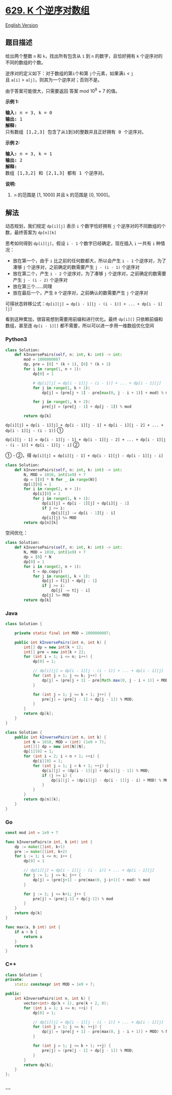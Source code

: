 # [629. K 个逆序对数组](https://leetcode-cn.com/problems/k-inverse-pairs-array)

[English Version](/solution/0600-0699/0629.K%20Inverse%20Pairs%20Array/README_EN.md)

## 题目描述

<!-- 这里写题目描述 -->

<p>给出两个整数&nbsp;<code>n</code>&nbsp;和&nbsp;<code>k</code>，找出所有包含从&nbsp;<code>1</code>&nbsp;到&nbsp;<code>n</code>&nbsp;的数字，且恰好拥有&nbsp;<code>k</code>&nbsp;个逆序对的不同的数组的个数。</p>

<p>逆序对的定义如下：对于数组的第<code>i</code>个和第&nbsp;<code>j</code>个元素，如果满<code>i</code>&nbsp;&lt;&nbsp;<code>j</code>且&nbsp;<code>a[i]</code>&nbsp;&gt;&nbsp;<code>a[j]</code>，则其为一个逆序对；否则不是。</p>

<p>由于答案可能很大，只需要返回 答案 mod 10<sup>9</sup>&nbsp;+ 7 的值。</p>

<p><strong>示例 1:</strong></p>

<pre>
<strong>输入:</strong> n = 3, k = 0
<strong>输出:</strong> 1
<strong>解释:</strong>
只有数组 [1,2,3] 包含了从1到3的整数并且正好拥有 0 个逆序对。
</pre>

<p><strong>示例 2:</strong></p>

<pre>
<strong>输入:</strong> n = 3, k = 1
<strong>输出:</strong> 2
<strong>解释:</strong>
数组 [1,3,2] 和 [2,1,3] 都有 1 个逆序对。
</pre>

<p><strong>说明:</strong></p>

<ol>
	<li>&nbsp;<code>n</code>&nbsp;的范围是 [1, 1000] 并且 <code>k</code> 的范围是 [0, 1000]。</li>
</ol>

## 解法

<!-- 这里可写通用的实现逻辑 -->

动态规划，我们规定 `dp[i][j]` 表示 `i` 个数字恰好拥有 `j` 个逆序对的不同数组的个数，最终答案为 `dp[n][k]`

思考如何得到 `dp[i][j]`，假设 `i - 1` 个数字已经确定，现在插入 `i` 一共有 `i` 种情况：

-   放在第一个，由于 `i` 比之前的任何数都大，所以会产生 `i - 1` 个逆序对，为了凑够 `j` 个逆序对，之前确定的数需要产生 `j - (i - 1)` 个逆序对
-   放在第二个，产生 `i - 2` 个逆序对，为了凑够 `j` 个逆序对，之前确定的数需要产生 `j - (i - 2)` 个逆序对
-   放在第三个......同理
-   放在最后一个，产生 `0` 个逆序对，之前确认的数需要产生 `j` 个逆序对

可得状态转移公式：`dp[i][j] = dp[i - 1][j - (i - 1)] + ... + dp[i - 1][j]`

看到这种累加，很容易想到需要用前缀和进行优化。最终 `dp[i][]` 只依赖前缀和数组，甚至连 `dp[i - 1][]` 都不需要，所以可以进一步用一维数组优化空间

<!-- tabs:start -->

### **Python3**

<!-- 这里可写当前语言的特殊实现逻辑 -->

```python
class Solution:
    def kInversePairs(self, n: int, k: int) -> int:
        mod = 1000000007
        dp, pre = [0] * (k + 1), [0] * (k + 2)
        for i in range(1, n + 1):
            dp[0] = 1

            # dp[i][j] = dp[i - 1][j - (i - 1)] + ... + dp[i - 1][j]
            for j in range(1, k + 1):
                dp[j] = (pre[j + 1] - pre[max(0, j - i + 1)] + mod) % mod

            for j in range(1, k + 2):
                pre[j] = (pre[j - 1] + dp[j - 1]) % mod

        return dp[k]
```

`dp[i][j] = dp[i - 1][j] + dp[i - 1][j - 1] + dp[i - 1][j - 2] + ... + dp[i - 1][j - (i - 1)]` ①

`dp[i][j - 1] = dp[i - 1][j - 1] + dp[i - 1][j - 2] + ... + dp[i - 1][j - (i - 1)] + dp[i - 1][j - i]` ②

① - ②，得 `dp[i][j] = dp[i][j - 1] + dp[i - 1][j] - dp[i - 1][j - i]`

```python
class Solution:
    def kInversePairs(self, n: int, k: int) -> int:
        N, MOD = 1010, int(1e9) + 7
        dp = [[0] * N for _ in range(N)]
        dp[1][0] = 1
        for i in range(2, n + 1):
            dp[i][0] = 1
            for j in range(1, k + 1):
                dp[i][j] = dp[i - 1][j] + dp[i][j - 1]
                if j >= i:
                    dp[i][j] -= dp[i - 1][j - i]
                dp[i][j] %= MOD
        return dp[n][k]
```

空间优化：

```python
class Solution:
    def kInversePairs(self, n: int, k: int) -> int:
        N, MOD = 1010, int(1e9) + 7
        dp = [0] * N
        dp[0] = 1
        for i in range(2, n + 1):
            t = dp.copy()
            for j in range(1, k + 1):
                dp[j] = t[j] + dp[j - 1]
                if j >= i:
                    dp[j] -= t[j - i]
                dp[j] %= MOD
        return dp[k]
```

### **Java**

<!-- 这里可写当前语言的特殊实现逻辑 -->

```java
class Solution {

    private static final int MOD = 1000000007;

    public int kInversePairs(int n, int k) {
        int[] dp = new int[k + 1];
        int[] pre = new int[k + 2];
        for (int i = 1; i <= n; i++) {
            dp[0] = 1;

            // dp[i][j] = dp[i - 1][j - (i - 1)] + ... + dp[i - 1][j]
            for (int j = 1; j <= k; j++) {
                dp[j] = (pre[j + 1] - pre[Math.max(0, j - i + 1)] + MOD) % MOD;
            }

            for (int j = 1; j <= k + 1; j++) {
                pre[j] = (pre[j - 1] + dp[j - 1]) % MOD;
            }
        }
        return dp[k];
    }
}
```

```java
class Solution {
    public int kInversePairs(int n, int k) {
        int N = 1010, MOD = (int) (1e9 + 7);
        int[][] dp = new int[N][N];
        dp[1][0] = 1;
        for (int i = 2; i < n + 1; ++i) {
            dp[i][0] = 1;
            for (int j = 1; j < k + 1; ++j) {
                dp[i][j] = (dp[i - 1][j] + dp[i][j - 1]) % MOD;
                if (j >= i) {
                    dp[i][j] = (dp[i][j] - dp[i - 1][j - i] + MOD) % MOD;
                }
            }
        }
        return dp[n][k];
    }
}
```

### **Go**

```go
const mod int = 1e9 + 7

func kInversePairs(n int, k int) int {
	dp := make([]int, k+1)
	pre := make([]int, k+2)
	for i := 1; i <= n; i++ {
		dp[0] = 1

		// dp[i][j] = dp[i - 1][j - (i - 1)] + ... + dp[i - 1][j]
		for j := 1; j <= k; j++ {
			dp[j] = (pre[j+1] - pre[max(0, j-i+1)] + mod) % mod
		}

		for j := 1; j <= k+1; j++ {
			pre[j] = (pre[j-1] + dp[j-1]) % mod
		}
	}
	return dp[k]
}

func max(a, b int) int {
	if a > b {
		return a
	}
	return b
}
```

### **C++**

```cpp
class Solution {
private:
    static constexpr int MOD = 1e9 + 7;

public:
    int kInversePairs(int n, int k) {
        vector<int> dp(k + 1), pre(k + 2, 0);
        for (int i = 1; i <= n; ++i) {
            dp[0] = 1;

            // dp[i][j] = dp[i - 1][j - (i - 1)] + ... + dp[i - 1][j]
            for (int j = 1; j <= k; ++j) {
                dp[j] = (pre[j + 1] - pre[max(0, j - i + 1)] + MOD) % MOD;
            }

            for (int j = 1; j <= k + 1; ++j) {
                pre[j] = (pre[j - 1] + dp[j - 1]) % MOD;
            }
        }
        return dp[k];
    }
};
```

### **...**

```

```

<!-- tabs:end -->
